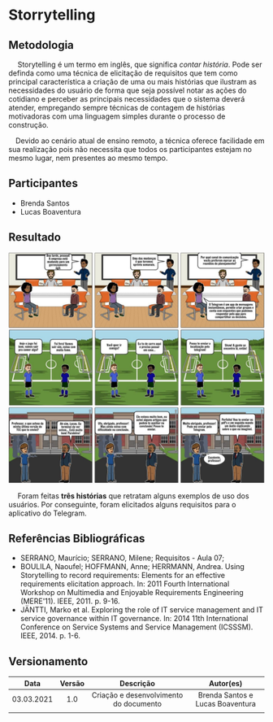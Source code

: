 # Storrytelling

## Metodologia

<p>&emsp; Storytelling é um termo em inglês, que significa <em>contar história</em>. Pode ser definda como uma técnica de elicitação de requisitos que tem como principal característica a criação de uma ou mais histórias que ilustram as necessidades do usuário de forma que seja possível notar as ações do cotidiano e perceber as principais necessidades que o sistema deverá atender, empregando sempre técnicas de contagem de histórias motivadoras com uma linguagem simples durante o processo de construção.</p>
<p>&emsp;Devido ao cenário atual de ensino remoto, a técnica oferece facilidade em sua realização pois não necessita que todos os participantes estejam no mesmo lugar, nem presentes ao mesmo tempo.</p>

## Participantes
- Brenda Santos
- Lucas Boaventura

## Resultado
![](../assets/elicitacao/storytelling1.png)
![](../assets/elicitacao/storytelling2.png)
![](../assets/elicitacao/storytelling3.png)

<p>&emsp; Foram feitas <strong>três histórias</strong> que retratam alguns exemplos de uso dos usuários. Por conseguinte, foram elicitados alguns requisitos para o aplicativo do Telegram.</p>

## Referências Bibliográficas
- SERRANO, Maurício; SERRANO, Milene; Requisitos - Aula 07;
- BOULILA, Naoufel; HOFFMANN, Anne; HERRMANN, Andrea. Using Storytelling to record requirements: Elements for an effective requirements elicitation approach. In: 2011 Fourth International Workshop on Multimedia and Enjoyable Requirements Engineering (MERE'11). IEEE, 2011. p. 9-16.
- JÄNTTI, Marko et al. Exploring the role of IT service management and IT service governance within IT governance. In: 2014 11th International Conference on Service Systems and Service Management (ICSSSM). IEEE, 2014. p. 1-6.

## Versionamento
|   Data   | Versão |        Descrição        |            Autor(es)           |
| :------: | :----: | :---------------------: | :----------------------------: |
|03.03.2021|   1.0  |Criação e desenvolvimento do documento|Brenda Santos e Lucas Boaventura|
|          |        |                         |                                |
